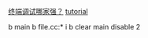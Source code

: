 [终端调试哪家强？](https://zhuanlan.zhihu.com/p/32843449)
[tutorial](https://beej.us/guide/bggdb/)

b main
b file.cc:*
i b
clear main
disable 2